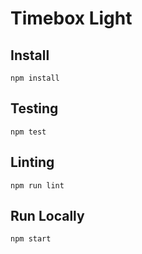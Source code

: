 # Timebox Light

## Install

```
npm install
```

## Testing

```
npm test
```

## Linting

```
npm run lint
```

## Run Locally

```
npm start
```
